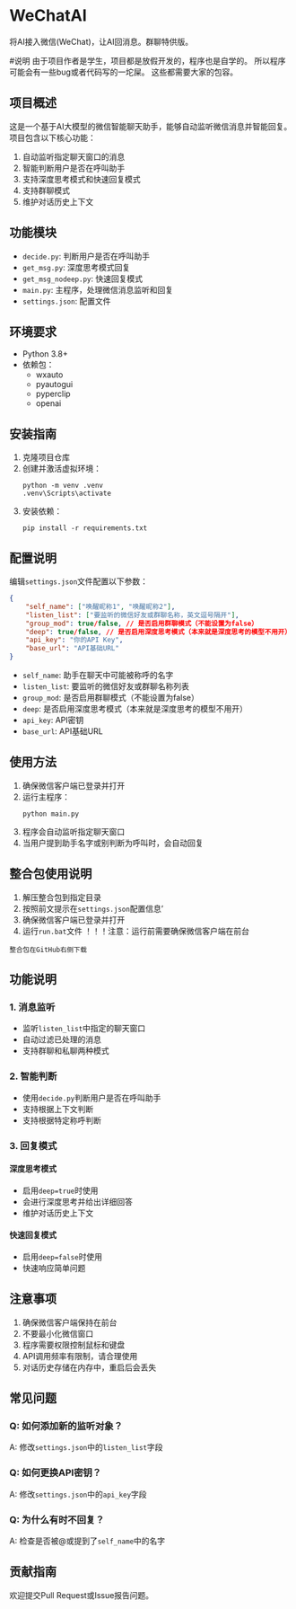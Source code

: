 # WeChatAI
将AI接入微信(WeChat)，让AI回消息。群聊特供版。

#说明
由于项目作者是学生，项目都是放假开发的，程序也是自学的。
所以程序可能会有一些bug或者代码写的一坨屎。
这些都需要大家的包容。

## 项目概述

这是一个基于AI大模型的微信智能聊天助手，能够自动监听微信消息并智能回复。项目包含以下核心功能：

1. 自动监听指定聊天窗口的消息
2. 智能判断用户是否在呼叫助手
3. 支持深度思考模式和快速回复模式
4. 支持群聊模式
5. 维护对话历史上下文

## 功能模块

- `decide.py`: 判断用户是否在呼叫助手
- `get_msg.py`: 深度思考模式回复
- `get_msg_nodeep.py`: 快速回复模式
- `main.py`: 主程序，处理微信消息监听和回复
- `settings.json`: 配置文件

## 环境要求

- Python 3.8+
- 依赖包：
  - wxauto
  - pyautogui
  - pyperclip
  - openai

## 安装指南

1. 克隆项目仓库
2. 创建并激活虚拟环境：
   ```
   python -m venv .venv
   .venv\Scripts\activate
   ```
3. 安装依赖：
   ```
   pip install -r requirements.txt
   ```

## 配置说明

编辑`settings.json`文件配置以下参数：

```json
{
    "self_name": ["唤醒昵称1", "唤醒昵称2"],
    "listen_list": ["要监听的微信好友或群聊名称，英文逗号隔开"],
    "group_mod": true/false, // 是否启用群聊模式（不能设置为false）
    "deep": true/false, // 是否启用深度思考模式（本来就是深度思考的模型不用开）
    "api_key": "你的API Key",
    "base_url": "API基础URL"
}
```

- `self_name`: 助手在聊天中可能被称呼的名字
- `listen_list`: 要监听的微信好友或群聊名称列表
- `group_mod`: 是否启用群聊模式（不能设置为false）
- `deep`: 是否启用深度思考模式（本来就是深度思考的模型不用开）
- `api_key`: API密钥
- `base_url`: API基础URL

## 使用方法

1. 确保微信客户端已登录并打开
2. 运行主程序：
   ```
   python main.py
   ```
3. 程序会自动监听指定聊天窗口
4. 当用户提到助手名字或别判断为呼叫时，会自动回复

## 整合包使用说明

1. 解压整合包到指定目录
2. 按照前文提示在`settings.json`配置信息’
3. 确保微信客户端已登录并打开
4. 运行`run.bat`文件
！！！注意：运行前需要确保微信客户端在前台
```
整合包在GitHub右侧下载
```

## 功能说明

### 1. 消息监听

- 监听`listen_list`中指定的聊天窗口
- 自动过滤已处理的消息
- 支持群聊和私聊两种模式

### 2. 智能判断

- 使用`decide.py`判断用户是否在呼叫助手
- 支持根据上下文判断
- 支持根据特定称呼判断

### 3. 回复模式

#### 深度思考模式

- 启用`deep=true`时使用
- 会进行深度思考并给出详细回答
- 维护对话历史上下文

#### 快速回复模式

- 启用`deep=false`时使用
- 快速响应简单问题

## 注意事项

1. 确保微信客户端保持在前台
2. 不要最小化微信窗口
3. 程序需要权限控制鼠标和键盘
4. API调用频率有限制，请合理使用
5. 对话历史存储在内存中，重启后会丢失

## 常见问题

### Q: 如何添加新的监听对象？
A: 修改`settings.json`中的`listen_list`字段

### Q: 如何更换API密钥？
A: 修改`settings.json`中的`api_key`字段

### Q: 为什么有时不回复？
A: 检查是否被@或提到了`self_name`中的名字

## 贡献指南

欢迎提交Pull Request或Issue报告问题。
